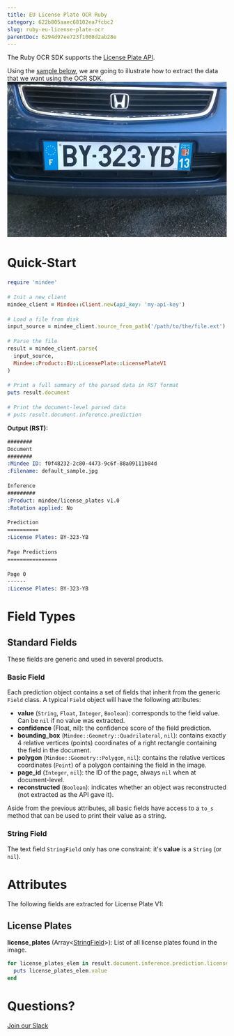 ```yaml
---
title: EU License Plate OCR Ruby
category: 622b805aaec68102ea7fcbc2
slug: ruby-eu-license-plate-ocr
parentDoc: 6294d97ee723f1008d2ab28e
---
```

The Ruby OCR SDK supports the [License Plate API](https://platform.mindee.com/mindee/license_plates).

Using the [sample below](https://github.com/mindee/client-lib-test-data/blob/main/products/license_plates/default_sample.jpg), we are going to illustrate how to extract the data that we want using the OCR SDK.
![License Plate sample](https://github.com/mindee/client-lib-test-data/blob/main/products/license_plates/default_sample.jpg?raw=true)

# Quick-Start
```rb
require 'mindee'

# Init a new client
mindee_client = Mindee::Client.new(api_key: 'my-api-key')

# Load a file from disk
input_source = mindee_client.source_from_path('/path/to/the/file.ext')

# Parse the file
result = mindee_client.parse(
  input_source,
  Mindee::Product::EU::LicensePlate::LicensePlateV1
)

# Print a full summary of the parsed data in RST format
puts result.document

# Print the document-level parsed data
# puts result.document.inference.prediction
```

**Output (RST):**
```rst
########
Document
########
:Mindee ID: f0f48232-2c80-4473-9c6f-88a09111b84d
:Filename: default_sample.jpg

Inference
#########
:Product: mindee/license_plates v1.0
:Rotation applied: No

Prediction
==========
:License Plates: BY-323-YB

Page Predictions
================

Page 0
------
:License Plates: BY-323-YB
```

# Field Types
## Standard Fields
These fields are generic and used in several products.

### Basic Field
Each prediction object contains a set of fields that inherit from the generic `Field` class.
A typical `Field` object will have the following attributes:

* **value** (`String`, `Float`, `Integer`, `Boolean`): corresponds to the field value. Can be `nil` if no value was extracted.
* **confidence** (Float, nil): the confidence score of the field prediction.
* **bounding_box** (`Mindee::Geometry::Quadrilateral`, `nil`): contains exactly 4 relative vertices (points) coordinates of a right rectangle containing the field in the document.
* **polygon** (`Mindee::Geometry::Polygon`, `nil`): contains the relative vertices coordinates (`Point`) of a polygon containing the field in the image.
* **page_id** (`Integer`, `nil`): the ID of the page, always `nil` when at document-level.
* **reconstructed** (`Boolean`): indicates whether an object was reconstructed (not extracted as the API gave it).


Aside from the previous attributes, all basic fields have access to a `to_s` method that can be used to print their value as a string.

### String Field
The text field `StringField` only has one constraint: it's **value** is a `String` (or `nil`).

# Attributes
The following fields are extracted for License Plate V1:

## License Plates
**license_plates** (Array<[StringField](#string-field)>): List of all license plates found in the image.

```rb
for license_plates_elem in result.document.inference.prediction.license_plates do
  puts license_plates_elem.value
end
```

# Questions?
[Join our Slack](https://join.slack.com/t/mindee-community/shared_invite/zt-2d0ds7dtz-DPAF81ZqTy20chsYpQBW5g)
